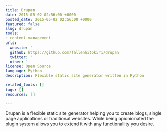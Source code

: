 ```yaml
---
title: Drupan
date: 2015-05-02 02:56:00 +0000
posted_date: 2015-05-02 02:56:00 +0000
featured: false
slug: drupan
tools:
- content-management
urls:
  website: ''
  github: https://github.com/fallenhitokiri/drupan
  twitter: ''
  other: ''
license: Open Source
language: Python
description: Flexible static site generator written in Python

related_tools: []
tags: []
resources: []

---
```

Drupan is a flexible static site generator helping you to create blogs, single page applications or traditional websites. While being opionionated the plugin system allows you to extend it with any functionallity you desire.
